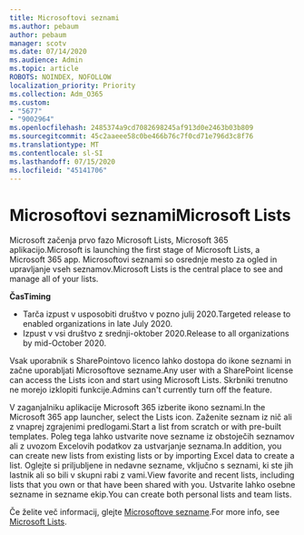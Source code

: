 ```yaml
---
title: Microsoftovi seznami
ms.author: pebaum
author: pebaum
manager: scotv
ms.date: 07/14/2020
ms.audience: Admin
ms.topic: article
ROBOTS: NOINDEX, NOFOLLOW
localization_priority: Priority
ms.collection: Adm_O365
ms.custom:
- "5677"
- "9002964"
ms.openlocfilehash: 2485374a9cd7082698245af913d0e2463b03b809
ms.sourcegitcommit: 45c2aaeee58c0be466b76c7f0cd71e796d3c8f76
ms.translationtype: MT
ms.contentlocale: sl-SI
ms.lasthandoff: 07/15/2020
ms.locfileid: "45141706"
---
```

# <a name="microsoft-lists"></a><span data-ttu-id="1e892-102">Microsoftovi seznami</span><span class="sxs-lookup"><span data-stu-id="1e892-102">Microsoft Lists</span></span>

<span data-ttu-id="1e892-103">Microsoft začenja prvo fazo Microsoft Lists, Microsoft 365 aplikacijo.</span><span class="sxs-lookup"><span data-stu-id="1e892-103">Microsoft is launching the first stage of Microsoft Lists, a Microsoft 365 app.</span></span> <span data-ttu-id="1e892-104">Microsoftovi seznami so osrednje mesto za ogled in upravljanje vseh seznamov.</span><span class="sxs-lookup"><span data-stu-id="1e892-104">Microsoft Lists is the central place to see and manage all of your lists.</span></span>  
  
<span data-ttu-id="1e892-105">**Čas**</span><span class="sxs-lookup"><span data-stu-id="1e892-105">**Timing**</span></span>  

- <span data-ttu-id="1e892-106">Tarča izpust v usposobiti društvo v pozno julij 2020.</span><span class="sxs-lookup"><span data-stu-id="1e892-106">Targeted release to enabled organizations in late July 2020.</span></span>
- <span data-ttu-id="1e892-107">Izpust v vsi društvo z srednji-oktober 2020.</span><span class="sxs-lookup"><span data-stu-id="1e892-107">Release to all organizations by mid-October 2020.</span></span>

<span data-ttu-id="1e892-108">Vsak uporabnik s SharePointovo licenco lahko dostopa do ikone seznami in začne uporabljati Microsoftove sezname.</span><span class="sxs-lookup"><span data-stu-id="1e892-108">Any user with a SharePoint license can access the Lists icon and start using Microsoft Lists.</span></span> <span data-ttu-id="1e892-109">Skrbniki trenutno ne morejo izklopiti funkcije.</span><span class="sxs-lookup"><span data-stu-id="1e892-109">Admins can't currently turn off the feature.</span></span>
 
<span data-ttu-id="1e892-110">V zaganjalniku aplikacije Microsoft 365 izberite ikono seznami.</span><span class="sxs-lookup"><span data-stu-id="1e892-110">In the Microsoft 365 app launcher, select the Lists icon.</span></span> <span data-ttu-id="1e892-111">Zaženite seznam iz nič ali z vnaprej zgrajenimi predlogami.</span><span class="sxs-lookup"><span data-stu-id="1e892-111">Start a list from scratch or with pre-built templates.</span></span> <span data-ttu-id="1e892-112">Poleg tega lahko ustvarite nove sezname iz obstoječih seznamov ali z uvozom Excelovih podatkov za ustvarjanje seznama.</span><span class="sxs-lookup"><span data-stu-id="1e892-112">In addition, you can create new lists from existing lists or by importing Excel data to create a list.</span></span> <span data-ttu-id="1e892-113">Oglejte si priljubljene in nedavne sezname, vključno s seznami, ki ste jih lastnik ali so bili v skupni rabi z vami.</span><span class="sxs-lookup"><span data-stu-id="1e892-113">View favorite and recent lists, including lists that you own or that have been shared with you.</span></span> <span data-ttu-id="1e892-114">Ustvarite lahko osebne sezname in sezname ekip.</span><span class="sxs-lookup"><span data-stu-id="1e892-114">You can create both personal lists and team lists.</span></span>  

<span data-ttu-id="1e892-115">Če želite več informacij, glejte [Microsoftove sezname](https://aka.ms/microsoftlists).</span><span class="sxs-lookup"><span data-stu-id="1e892-115">For more info, see [Microsoft Lists](https://aka.ms/microsoftlists).</span></span>